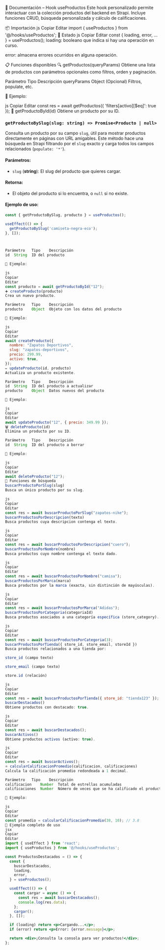 📘 Documentación – Hook useProductos
Este hook personalizado permite interactuar con la colección productos del backend en Strapi. Incluye funciones CRUD, búsqueda personalizada y cálculo de calificaciones.

📦 Importación
js
Copiar
Editar
import { useProductos } from '@/hooks/useProductos';
📂 Estado
js
Copiar
Editar
const {
  loading,
  error,
  ...
} = useProductos();
loading: booleano que indica si hay una operación en curso.

error: almacena errores ocurridos en alguna operación.

📋 Funciones disponibles
🔍 getProductos(queryParams)
Obtiene una lista de productos con parámetros opcionales como filtros, orden y paginación.

Parámetro	Tipo	Descripción
queryParams	Object	(Opcional) Filtros, populate, etc.

📌 Ejemplo:

js
Copiar
Editar
const res = await getProductos({ 'filters[activo][$eq]': true });
🔎 getProductoById(id)
Obtiene un producto por su ID.

### `getProductoBySlug(slug: string) => Promise<Producto | null>`

Consulta un producto por su campo `slug`, útil para mostrar productos directamente en páginas con URL amigables. Este método hace una búsqueda en Strapi filtrando por el `slug` exacto y carga todos los campos relacionados (`populate: '*'`).

#### Parámetros:
- `slug` (**string**): El slug del producto que quieres cargar.

#### Retorna:
- El objeto del producto si lo encuentra, o `null` si no existe.

#### Ejemplo de uso:
```jsx
const { getProductoBySlug, producto } = useProductos();

useEffect(() => {
  getProductoBySlug('camiseta-negra-eco');
}, []);



Parámetro	Tipo	Descripción
id	String	ID del producto

📌 Ejemplo:

js
Copiar
Editar
const producto = await getProductoById("12");
➕ createProducto(producto)
Crea un nuevo producto.

Parámetro	Tipo	Descripción
producto	Object	Objeto con los datos del producto

📌 Ejemplo:

js
Copiar
Editar
await createProducto({
  nombre: "Zapatos Deportivos",
  slug: "zapatos-deportivos",
  precio: 299.99,
  activo: true,
});
✏️ updateProducto(id, producto)
Actualiza un producto existente.

Parámetro	Tipo	Descripción
id	String	ID del producto a actualizar
producto	Object	Datos nuevos del producto

📌 Ejemplo:

js
Copiar
Editar
await updateProducto("12", { precio: 349.99 });
🗑️ deleteProducto(id)
Elimina un producto por su ID.

Parámetro	Tipo	Descripción
id	String	ID del producto a borrar

📌 Ejemplo:

js
Copiar
Editar
await deleteProducto("12");
🔎 Funciones de búsqueda
buscarProductoPorSlug(slug)
Busca un único producto por su slug.

js
Copiar
Editar
const res = await buscarProductoPorSlug("zapatos-nike");
buscarProductosPorDescripcion(texto)
Busca productos cuya descripcion contenga el texto.

js
Copiar
Editar
const res = await buscarProductosPorDescripcion("cuero");
buscarProductosPorNombre(nombre)
Busca productos cuyo nombre contenga el texto dado.

js
Copiar
Editar
const res = await buscarProductosPorNombre("camisa");
buscarProductosPorMarca(marca)
Busca productos por la marca (exacta, sin distinción de mayúsculas).

js
Copiar
Editar
const res = await buscarProductosPorMarca("Adidas");
buscarProductosPorCategoria(categoriaId)
Busca productos asociados a una categoría específica (store_category).

js
Copiar
Editar
const res = await buscarProductosPorCategoria(3);
buscarProductosPorTienda({ store_id, store_email, storeId })
Busca productos relacionados a una tienda por:

store_id (campo texto)

store_email (campo texto)

store.id (relación)

js
Copiar
Editar
const res = await buscarProductosPorTienda({ store_id: "tienda123" });
buscarDestacados()
Obtiene productos con destacado: true.

js
Copiar
Editar
const res = await buscarDestacados();
buscarActivos()
Obtiene productos activos (activo: true).

js
Copiar
Editar
const res = await buscarActivos();
⭐ calcularCalificacionPromedio(calificacion, calificaciones)
Calcula la calificación promedio redondeada a 1 decimal.

Parámetro	Tipo	Descripción
calificacion	Number	Total de estrellas acumuladas
calificaciones	Number	Número de veces que se ha calificado el producto

📌 Ejemplo:

js
Copiar
Editar
const promedio = calcularCalificacionPromedio(38, 10); // 3.8
💬 Ejemplo completo de uso
jsx
Copiar
Editar
import { useEffect } from 'react';
import { useProductos } from '@/hooks/useProductos';

const ProductosDestacados = () => {
  const {
    buscarDestacados,
    loading,
    error,
  } = useProductos();

  useEffect(() => {
    const cargar = async () => {
      const res = await buscarDestacados();
      console.log(res.data);
    };
    cargar();
  }, []);

  if (loading) return <p>Cargando...</p>;
  if (error) return <p>Error: {error.message}</p>;

  return <div>¡Consulta la consola para ver productos!</div>;
};